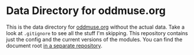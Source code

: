 Data Directory for oddmuse.org
==============================

This is the data directory for [oddmuse.org](http://oddmuse.org/)
without the actual data. Take a look at ```.gitignore``` to see all
the stuff I'm skipping. This repository contains just the config and
the current versions of the modules.  You can find the document root
[in a separate
repository](https://github.com/kensanata/Oddmuse-Website/).
